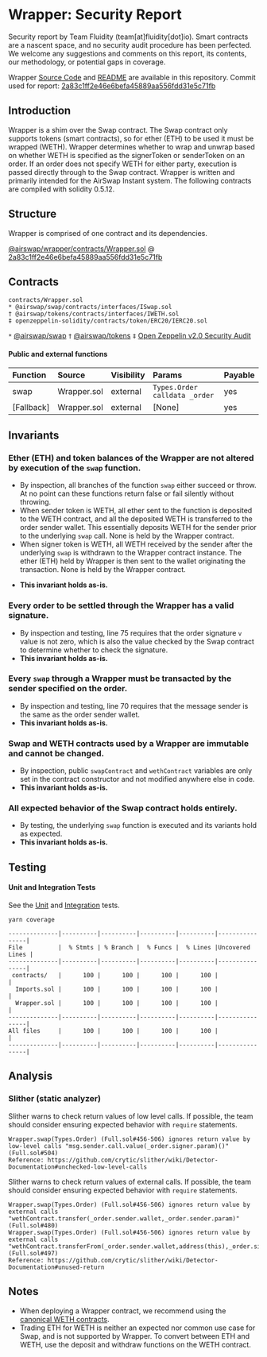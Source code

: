 # Wrapper: Security Report

Security report by Team Fluidity (team[at]fluidity[dot]io). Smart contracts are a nascent space, and no security audit procedure has been perfected. We welcome any suggestions and comments on this report, its contents, our methodology, or potential gaps in coverage.

Wrapper [Source Code](https://github.com/airswap/airswap-protocols/tree/master/source/wrapper) and [README](../README.md) are available in this repository. Commit used for report: [2a83c1ff2e46e6befa45889aa556fdd31e5c71fb](https://github.com/airswap/airswap-protocols/commit/2a83c1ff2e46e6befa45889aa556fdd31e5c71fb)

## Introduction

Wrapper is a shim over the Swap contract. The Swap contract only supports tokens (smart contracts), so for ether (ETH) to be used it must be wrapped (WETH). Wrapper determines whether to wrap and unwrap based on whether WETH is specified as the signerToken or senderToken on an order. If an order does not specify WETH for either party, execution is passed directly through to the Swap contract. Wrapper is written and primarily intended for the AirSwap Instant system. The following contracts are compiled with solidity 0.5.12.

## Structure

Wrapper is comprised of one contract and its dependencies.

[@airswap/wrapper/contracts/Wrapper.sol](../contracts/Wrapper.sol) @ [2a83c1ff2e46e6befa45889aa556fdd31e5c71fb](https://github.com/airswap/airswap-protocols/commit/2a83c1ff2e46e6befa45889aa556fdd31e5c71fb)

## Contracts

```
contracts/Wrapper.sol
* @airswap/swap/contracts/interfaces/ISwap.sol
† @airswap/tokens/contracts/interfaces/IWETH.sol
‡ openzeppelin-solidity/contracts/token/ERC20/IERC20.sol
```

`*` [@airswap/swap](https://github.com/airswap/airswap-protocols/tree/master/source/swap)
`†` [@airswap/tokens](https://github.com/airswap/airswap-protocols/tree/master/source/tokens)
`‡` [Open Zeppelin v2.0 Security Audit](https://drive.google.com/file/d/1gWUV0qz3n52VEUwoT-VlYmscPxxo9xhc/view)

#### Public and external functions

| Function   | Source      | Visibility | Params                        | Payable |
| :--------- | :---------- | :--------- | :---------------------------- | :------ |
| swap       | Wrapper.sol | external   | `Types.Order calldata _order` | yes     |
| [Fallback] | Wrapper.sol | external   | [None]                        | yes     |

## Invariants

### Ether (ETH) and token balances of the Wrapper are not altered by execution of the `swap` function.

- By inspection, all branches of the function `swap` either succeed or throw. At no point can these functions return false or fail silently without throwing.
- When sender token is WETH, all ether sent to the function is deposited to the WETH contract, and all the deposited WETH is transferred to the order sender wallet. This essentially deposits WETH for the sender prior to the underlying `swap` call. None is held by the Wrapper contract.
- When signer token is WETH, all WETH received by the sender after the underlying `swap` is withdrawn to the Wrapper contract instance. The ether (ETH) held by Wrapper is then sent to the wallet originating the transaction. None is held by the Wrapper contract.

* **This invariant holds as-is.**

### Every order to be settled through the Wrapper has a valid signature.

- By inspection and testing, line 75 requires that the order signature `v` value is not zero, which is also the value checked by the Swap contract to determine whether to check the signature.
- **This invariant holds as-is.**

### Every `swap` through a Wrapper must be transacted by the sender specified on the order.

- By inspection and testing, line 70 requires that the message sender is the same as the order sender wallet.
- **This invariant holds as-is.**

### Swap and WETH contracts used by a Wrapper are immutable and cannot be changed.

- By inspection, public `swapContract` and `wethContract` variables are only set in the contract constructor and not modified anywhere else in code.
- **This invariant holds as-is.**

### All expected behavior of the Swap contract holds entirely.

- By testing, the underlying `swap` function is executed and its variants hold as expected.
- **This invariant holds as-is.**

## Testing

#### Unit and Integration Tests

See the [Unit](test/Wrapper-unit.js) and [Integration](test/Wrapper.js) tests.

```
yarn coverage
```

```
--------------|----------|----------|----------|----------|----------------|
File          |  % Stmts | % Branch |  % Funcs |  % Lines |Uncovered Lines |
--------------|----------|----------|----------|----------|----------------|
 contracts/   |      100 |      100 |      100 |      100 |                |
  Imports.sol |      100 |      100 |      100 |      100 |                |
  Wrapper.sol |      100 |      100 |      100 |      100 |                |
--------------|----------|----------|----------|----------|----------------|
All files     |      100 |      100 |      100 |      100 |                |
--------------|----------|----------|----------|----------|----------------|
```

## Analysis

### Slither (static analyzer)

Slither warns to check return values of low level calls. If possible, the team should consider ensuring expected behavior with `require` statements.

```
Wrapper.swap(Types.Order) (Full.sol#456-506) ignores return value by low-level calls "msg.sender.call.value(_order.signer.param)()" (Full.sol#504)
Reference: https://github.com/crytic/slither/wiki/Detector-Documentation#unchecked-low-level-calls
```

Slither warns to check return values of external calls. If possible, the team should consider ensuring expected behavior with `require` statements.

```
Wrapper.swap(Types.Order) (Full.sol#456-506) ignores return value by external calls "wethContract.transfer(_order.sender.wallet,_order.sender.param)" (Full.sol#480)
Wrapper.swap(Types.Order) (Full.sol#456-506) ignores return value by external calls "wethContract.transferFrom(_order.sender.wallet,address(this),_order.signer.param)" (Full.sol#497)
Reference: https://github.com/crytic/slither/wiki/Detector-Documentation#unused-return
```

## Notes

- When deploying a Wrapper contract, we recommend using the [canonical WETH contracts](https://blog.0xproject.com/canonical-weth-migration-8a7ab6caca71).
- Trading ETH for WETH is neither an expected nor common use case for Swap, and is not supported by Wrapper. To convert between ETH and WETH, use the deposit and withdraw functions on the WETH contract.
